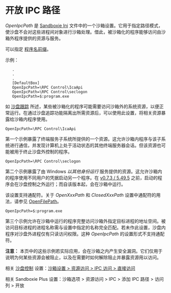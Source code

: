 # 开放 IPC 路径

_OpenIpcPath_ 是 [Sandboxie Ini](SandboxieIni.md) 文件中的一个沙箱设置。它用于指定路径模式，使沙盘不会对这些进程间对象进行沙箱处理。借此，被沙箱化的程序能够访问由沙箱外程序提供的资源与服务。

可以指定 [程序名前缀](ProgramNamePrefix.md)。

示例：
```
   .
   .
   .
   [DefaultBox]
   OpenIpcPath=\RPC Control\IcaApi
   OpenIpcPath=\RPC Control\seclogon
   OpenIpcPath=$:program.exe
```

如 [沙盘跟踪](SandboxieTrace.md) 所述，某些被沙箱化的程序可能需要访问沙箱外的系统资源，以便正常运行。在通过沙盘追踪功能隔离出所需资源后，可以使用此设置，将相关资源暴露给沙箱内程序使用。

```
OpenIpcPath=\RPC Control\IcaApi
```

第一个示例暴露了终端服务子系统所提供的一个资源。这允许沙箱内程序与该子系统进行通信，并发现计算机上处于活动状态的其他终端服务器会话。但该资源也可能被用于终止沙盘外控制的程序。

```
OpenIpcPath=\RPC Control\seclogon
```
第二个示例暴露了由 Windows _以其他身份运行_ 服务提供的资源。这允许沙箱内的程序使用不同用户的凭据启动另一个程序。在 [v0.7.3 / 5.49.5](https://github.com/sandboxie-plus/Sandboxie/releases/tag/0.7.3) 之前，启动的程序会在沙盘控制之外运行；而自该版本起，会在沙箱中运行。

该设置支持通配符。关于 _OpenXxxPath_ 和 _ClosedXxxPath_ 设置中通配符的用法，请参见 [OpenFilePath](OpenFilePath.md)。

```
OpenIpcPath=$:program.exe
```
第三个示例允许在沙箱中运行的程序完整访问沙箱外指定目标进程的地址空间。被访问目标进程的进程名称需与设置中指定的名称完全匹配。若未作此设置，沙盘内程序对沙盘外进程仅有只读访问权限。这种 _OpenIpcPath_ 的设置形式不支持通配符。

**注意：** 本页中的这些示例若实际应用，会在沙箱之内产生安全漏洞。它们仅用于说明为何某些资源会被阻止，以及在需要时如何解除阻止并暴露资源用以访问。

相关 [沙盘控制](SandboxieControl.md) 设置：[沙箱设置 > 资源访问 > IPC 访问 > 直接访问](ResourceAccessSettings.md#ipc-access--direct-access)

相关 Sandboxie Plus 设置：沙箱选项 > 资源访问 > IPC > 添加 IPC 路径 > 访问列 > 开放

